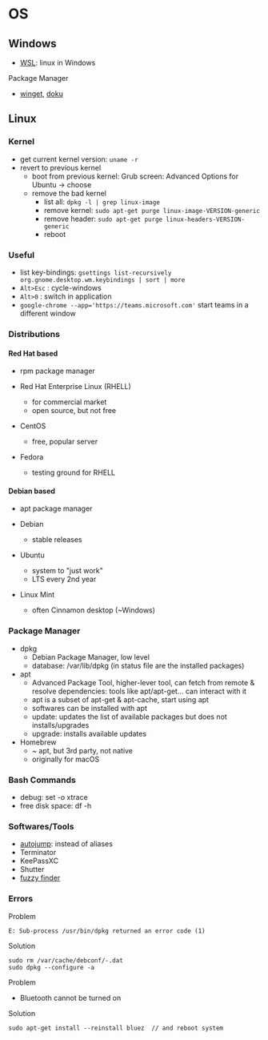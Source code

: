 # OS

## Windows

- [WSL](https://en.wikipedia.org/wiki/Windows_Subsystem_for_Linux): linux in Windows

Package Manager

- [winget](https://github.com/microsoft/winget-cli), [doku](https://docs.microsoft.com/en-us/windows/package-manager/)

## Linux

### Kernel

- get current kernel version: `uname -r`
- revert to previous kernel
  - boot from previous kernel: Grub screen: Advanced Options for Ubuntu -> choose
  - remove the bad kernel
    - list all: `dpkg -l | grep linux-image`
    - remove kernel: `sudo apt-get purge linux-image-VERSION-generic`
    - remove header: `sudo apt-get purge linux-headers-VERSION-generic`
    - reboot

### Useful

- list key-bindings: `gsettings list-recursively org.gnome.desktop.wm.keybindings | sort | more`
- `Alt>Esc` : cycle-windows
- `Alt>0` : switch in application
- `google-chrome --app='https://teams.microsoft.com'` start teams in a different window

### Distributions

#### Red Hat based

- rpm package manager

- Red Hat Enterprise Linux (RHELL)
  - for commercial market
  - open source, but not free
- CentOS
  - free, popular server
- Fedora
  - testing ground for RHELL

#### Debian based

- apt package manager

- Debian
  - stable releases
- Ubuntu
  - system to "just work"
  - LTS every 2nd year
- Linux Mint
  - often Cinnamon desktop (~Windows)

### Package Manager

- dpkg
  - Debian Package Manager, low level
  - database: /var/lib/dpkg (in status file are the installed packages)
- apt
  - Advanced Package Tool, higher-lever tool, can fetch from remote & resolve dependencies: tools like apt/apt-get... can interact with it
  - apt is a subset of apt-get & apt-cache, start using apt
  - softwares can be installed with apt
  - update: updates the list of available packages but does not installs/upgrades
  - upgrade: installs available updates
- Homebrew
  - ~ apt, but 3rd party, not native
  - originally for macOS

### Bash Commands

- debug: set -o xtrace
- free disk space: df -h

### Softwares/Tools

- [autojump](https://github.com/wting/autojump): instead of aliases
- Terminator
- KeePassXC
- Shutter
- [fuzzy finder](https://github.com/junegunn/fzf)

### Errors

Problem

```shell
E: Sub-process /usr/bin/dpkg returned an error code (1)
```

Solution

```shell
sudo rm /var/cache/debconf/-.dat
sudo dpkg --configure -a
```

Problem

- Bluetooth cannot be turned on

Solution

```shell
sudo apt-get install --reinstall bluez  // and reboot system
```
